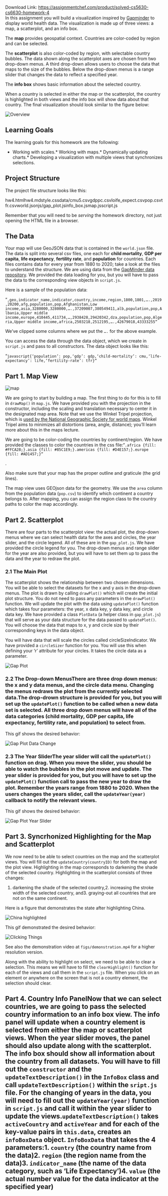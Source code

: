 Download Link: https://assignmentchef.com/product/solved-cs5630-cs6630-homework-4
<br>
In this assignment you will build a visualization inspired by [Gapminder](https://www.gapminder.org/) to display world health data. The visualization is made up of three views: a map, a scatterplot, and an info box.

The **map** provides geospatial context. Countries are color-coded by region and can be selected.

The **scatterplot** is also color-coded by region, with selectable country bubbles. The data shown along the scatterplot axes are chosen from two drop-down menus. A third drop-down allows users to choose the data that maps to the size of the bubbles. Below the drop-down menus is a range slider that changes the data to reflect a specified year.

The **info box** shows basic information about the selected country.

When a country is selected in either the map or the scatterplot, the country is highlighted in both views and the info box will show data about that country. The final visualization should look similar to the figure below:

![Overview](figs/overview.PNG)

## Learning Goals

The learning goals for this homework are the following:

* Working with scales.* Working with maps.* Dynamically updating charts.* Developing a visualization with multiple views that synchronizes selections.

## Project Structure

The project file structure looks like this:

hw4.htmlhw4.mdstyle.cssdata/cmu5.csvgdppc.csvloife_expect.csvpop.csvtfr.csvworld.jsonjs/gap_plot.jsinfo_box.jsmap.jsscript.js

Remember that you will need to be *serving* the homework directory, not just opening the HTML file in a browser.

## The Data

Your map will use GeoJSON data that is contained in the `world.json` file. The data is split into several csv files, one each for **child mortality**, **GDP per capita**, **life expectancy**, **fertility rate**, and **population** for countries. Each files contains data for every year from 1880 to 2020; take a look at the files to understand the structure. We are using data from the [GapMinder data repository](https://www.gapminder.org/data/). We provided the data loading for you, but you will have to pass the data to the corresponding view objects in `script.js`.

Here is a sample of the population data:

“`,geo,indicator_name,indicator,country,income,region,1800,1801,….,2019,20200,afg,population,pop,Afghanistan,Low income,asia,3280000,3280000,….,37209007,380549411,alb,population,pop,Albania,Upper middle income,europe,410445,411734,…,2938428,29420342,dza,population,pop,Algeria,Upper middle income,africa,2503218,2512195,….,42679018,43333255“`

We’ve clipped some columns where we put the  `….` for the above example.

You can access the data through the data object, which we create in `script.js` and pass to all constructors. The data object looks like this:

“`javascript{‘population’: pop,‘gdp’: gdp,‘child-mortality’: cmu,‘life-expectancy’: life,‘fertility-rate’: tfr}“`

## Part 1. Map View

![map](figs/map.PNG)

We are going to start by building a map. The first thing to do for this is to fill in `drawMap()` in `map.js`. We have provided you with the projection in the constructor, including the scaling and translation necessary to center it in the designated map area. Note that we use the Winkel Tripel projection, which is [used by the National Geographic Society for world maps](https://www.nationalgeographic.org/media/selecting-map-projection/). Winkel Tripel aims to minimizes all distortions (area, angle, distance); you’ll learn more about this in the maps lecture.

We are going to be color-coding the countries by continent/region. We have provided the classes to color the countries in the css file:“`.africa {fill: #FFCA28;}.asia {fill: #85C1E9;}.americas {fill: #D4E157;}.europe {fill: #AD1457;}“`

.

Also make sure that your map has the proper outline and graticule (the grid lines).

The map view uses GEOjson data for the geometry. We use the `area` column from the population data (`pop.csv`) to identify which continent a country belongs to. After mapping, you can assign the region class to the country paths to color the map accordingly.

## Part 2. Scatterplot

There are four parts to the scatterplot view: the actual plot, the drop-down menus where we can select health data for the axes and circles, the year slider, and the circle legend. All of these are in the `gap_plot.js`. We have provided the circle legend for you. The drop-down menus and range slider for the year are also provided, but you will have to set them up to pass the data and the year to redraw the plot.

### 2.1 The Main Plot

The scatterplot shows the relationship between two chosen dimensions. You will be able to select the datasets for the x and y axis in the drop-down menus. The plot is drawn by calling `drawPlot()` which will create the initial plot structure. You do not need to pass any parameters in the `drawPlot()` function. We will update the plot with the data using `updatePlot()` function which takes four parameters: the year, x data key, y data key, and circle data key. We have provided a class `PlotData` (a helper class in `gap_plot.js`) that will serve as your data structure for the data passed to `updatePlot()`. You will choose the data that maps to x, y and circle size by their corresponding keys in the data object.

You will have data that will scale the circles called circleSizeIndicator. We have provided a `circleSizer` function for you. You will use this when defining your ‘r’ attribute for your circles. It takes the circle data as a parameter.

![Gap Plot](figs/gapplot.PNG)

### 2.2 The Drop-down MenusThere are three drop down menus: the x and y data menus, and the circle data menu. Changing the menus redraws the plot from the currently selected data.The drop-drown structure is provided for you, but you will set up the `updatePlot()` function to be called when a new data set is selected. All three drop down menus will have all of the data categories (child mortality, GDP per capita, life expectancy, fertility rate, and population) to select from.

This gif shows the desired behavior:

![Gap Plot Data Change](figs/data-change.gif)

### 2.3 The Year SliderThe year slider will call the `updatePlot()` function on drag. When you move the slider, you should be able to watch the bubbles in the plot move and update. The year slider is provided for you, but you will have to set up the `updatePlot()` function call to pass the new year to draw the plot. Remember the years range from **1880 to 2020**. When the users changes the years slider, call the `updateYear(year)` callback to notify the relevant views.

This gif shows the desired behavior:

![Gap Plot Year Slider](figs/year_slider.gif)

## Part 3. Syncrhonized Highlighting for the Map and Scatterplot

We now need to be able to select countries on the map and the scatterplot views. You will fill out the  `updateCountry(countryID)` for both the map and the plot view. Highlighting in the map corresponds to darkening the shade of the selected country. Highlighting in the scatterplot consists of three changes:

1. darkening the shade of the selected country,2. increasing the stroke width of the selected country, and3. graying-out all countries that are not on the same continent.

Here is a figure that demonstrates the state after highlighting China.

![China highlighted](figs/highlight-behavior.png)

This gif demonstrated the desired behavior:

![Clicking Things](figs/click.gif)

See also the demonstration video at `figs/demonstration.mp4` for a higher resolution version.

Along with the ability to highlight on select, we need to be able to clear a selection. This means we will have to fill the `clearHighlight()` function for each of the views and call them in the `script.js` file. When you click on an element or anywhere on the screen that is not a country element, the selection should clear.

## Part 4. Country Info PanelNow that we can select countries, we are going to pass the selected country information to an info box view. The info panel will update when a country element is selected from either the map or scatterplot views. When the year slider moves, the panel should also update along with the scatterplot. The info box should show all information about the country from all datasets. You will have to fill out the `constructor` and the `updateTextDescription()` in the `InfoBox` class and call `updateTextDescription()` within the `sript.js` file. For the changing of years in the data, you will need to fill out the `updateYear(year)` function in `script.js` and call it within the year slider to update the views.`updateTextDescription()` takes `activeCountry` and `activeYear` and for each of the key-value pairs in `this.data`, creates an `infoBoxData` object. `InfoBoxData` that takes the 4 parameters:1. `country` (the country name from the data)2. `region` (the region name from the data)3. `indicator_name` (the name of the data category, such as ‘Life Expectancy’)4. `value` (the actual number value for the data indicator at the specified year)